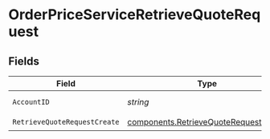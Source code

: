 # OrderPriceServiceRetrieveQuoteRequest


## Fields

| Field                                                                                          | Type                                                                                           | Required                                                                                       | Description                                                                                    |
| ---------------------------------------------------------------------------------------------- | ---------------------------------------------------------------------------------------------- | ---------------------------------------------------------------------------------------------- | ---------------------------------------------------------------------------------------------- |
| `AccountID`                                                                                    | *string*                                                                                       | :heavy_check_mark:                                                                             | The account id.                                                                                |
| `RetrieveQuoteRequestCreate`                                                                   | [components.RetrieveQuoteRequestCreate](../../models/components/retrievequoterequestcreate.md) | :heavy_check_mark:                                                                             | N/A                                                                                            |